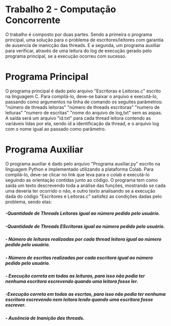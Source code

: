 # Trabalho 2 - Computação Concorrente

O trabalho é composto por duas partes. Sendo a primeira o programa principal, uma solução para o problema de escritores/leitores com garantia de ausencia de inanicção das threads. E a segunda, um programa auxiliar para verificar, através de uma leitura do log de execução gerado pelo programa principal, se a execução ocorreu com sucesso.

# Programa Principal

O programa principal é dado pelo arquivo "Escritoras e Leitoras.c" escrito na linguagem C.
    Para compilá-lo, deve-se baixar o arquivo e executá-lo, passando como argumentos na linha de comando os seguites parâmetros: "número de threads leitoras" "número de threads escritoras" "numero de leituras" "numero de escritas" "nome do arquivo de log,txt" sem as aspas.
    A saída será um arquivo "id.txt" para cada thread leitora contendo as variáveis lidas por ela, sendo id a identificação da thread, e o arquivo log com o nome igual ao passado como parâmetro.
	
# Programa Auxiliar

O programa auxiliar é dado pelo arquivo "Programa auxiliar.py" escrito na linguagem Python e implementado utilizando a plataforma Colab.
    Para compilá-lo, deve-se clicar no link que leva para o colab e executá-lo seguindo as orientação contidas junto ao código.
    O programa tem como saída um texto descrevendo toda a análise das funções, mostrando se cada uma deveria ter ocorrido o não, e outro texto analisando se a execução dada do código "Escritores e Leitoras.c" satisfez as condições dadas pelo problema, sendo elas:
##### -Quantidade de Threads Leitoras igual ao número pedido pelo usuário.
##### -Quantidade de Threads EScritoras igual ao número pedido pelo usuário.
##### - Número de leituras realizadas por cada thread leitora igual ao número pedido pelo usuário.
##### - Número de escritas realizadas por cada escritora igual ao número pedido pelo usuário.
##### - Execução correta em todas as leituras, para isso não podia ter nenhuma escritora escrevendo quando uma leitora fosse ler.
##### -Execução correta em todas as escrtas, para isso não podia ter nenhuma escritora escrevendo nem leitora lendo quando uma escritora fosse escrever.
##### - Ausência de Inanição das threads.
